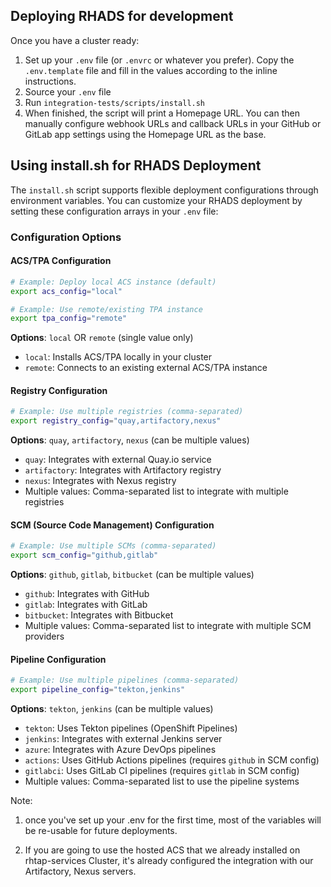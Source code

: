 ## Deploying RHADS for development

Once you have a cluster ready:

1. Set up your `.env` file (or `.envrc` or whatever you prefer). Copy the `.env.template` file and fill in the values according to the inline instructions.
2. Source your `.env` file
3. Run `integration-tests/scripts/install.sh`
4. When finished, the script will print a Homepage URL. You can then manually configure webhook URLs and callback URLs in your GitHub or GitLab app settings using the Homepage URL as the base.

## Using install.sh for RHADS Deployment

The `install.sh` script supports flexible deployment configurations through environment variables. You can customize your RHADS deployment by setting these configuration arrays in your `.env` file:

### Configuration Options

#### ACS/TPA Configuration
```bash
# Example: Deploy local ACS instance (default)
export acs_config="local"

# Example: Use remote/existing TPA instance
export tpa_config="remote"
```

**Options**: `local` OR `remote` (single value only)
- `local`: Installs ACS/TPA locally in your cluster
- `remote`: Connects to an existing external ACS/TPA instance


#### Registry Configuration
```bash
# Example: Use multiple registries (comma-separated)
export registry_config="quay,artifactory,nexus"
```

**Options**: `quay`, `artifactory`, `nexus` (can be multiple values)
- `quay`: Integrates with external Quay.io service
- `artifactory`: Integrates with Artifactory registry
- `nexus`: Integrates with Nexus registry
- Multiple values: Comma-separated list to integrate with multiple registries

#### SCM (Source Code Management) Configuration
```bash
# Example: Use multiple SCMs (comma-separated)
export scm_config="github,gitlab"
```

**Options**: `github`, `gitlab`, `bitbucket` (can be multiple values)
- `github`: Integrates with GitHub
- `gitlab`: Integrates with GitLab
- `bitbucket`: Integrates with Bitbucket
- Multiple values: Comma-separated list to integrate with multiple SCM providers

#### Pipeline Configuration
```bash
# Example: Use multiple pipelines (comma-separated)
export pipeline_config="tekton,jenkins"
```

**Options**: `tekton`, `jenkins` (can be multiple values)
- `tekton`: Uses Tekton pipelines (OpenShift Pipelines)
- `jenkins`: Integrates with external Jenkins server
- `azure`: Integrates with Azure DevOps pipelines
- `actions`: Uses GitHub Actions pipelines (requires `github` in SCM config)
- `gitlabci`: Uses GitLab CI pipelines (requires `gitlab` in SCM config)
- Multiple values: Comma-separated list to use the pipeline systems


Note: 
1. once you've set up your .env for the first time, most of the variables will be re-usable for future deployments.

2. If you are going to use the hosted ACS that we already installed on rhtap-services Cluster, it's already configured the integration with our Artifactory, Nexus servers. 